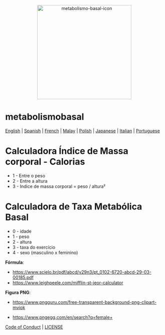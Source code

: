 <p align="center"><img src="./public/images/calcCal.png" alt="metabolismo-basal-icon" width="300px"/></p>

# metabolismobasal

[English](/locales/en-US/README_EN.md) | [Spanish](/locales/es-ES/README_ES.md) | [French](/locales/fr-FR/README_FR.md) | [Malay](/locales/my-MY/README_MS.md) | [Polish](/locales/pl-PL/README_PL.md) | [Japanese](/locales/ja-JP/README_ja.md) | [Italian](/locales/it-IT/README_IT.md) | [Portuguese](/locales/pt-BR/README_BR.md)

# Calculadora Índice de Massa corporal - Calorias

- 1 - Entre o peso
- 2 - Entre a altura
- 3 - Indice de massa corporal = peso / altura²

# Calculadora de Taxa Metabólica Basal

- 0 - idade
- 1 - peso
- 2 - altura
- 3 - taxa do exercício
- 4 - sexo (masculino x feminino)

**Fórmula**:

- https://www.scielo.br/pdf/abcd/v29n3/pt_0102-6720-abcd-29-03-00185.pdf
- https://www.leighpeele.com/mifflin-st-jeor-calculator

**Figura PNG**:

- https://www.pngguru.com/free-transparent-background-png-clipart-mviok

- https://www.pngegg.com/en/search?q=female+

[Code of Conduct](CODE_OF_CONDUCT.md) | [LICENSE](LICENSE)
